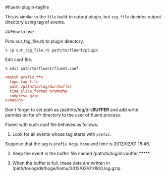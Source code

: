 #fluent-plugin-tagfile

This is similar to the `file` build-in output plugin, but `tag_file` decides output directory using tag of events.

##How to use

Puts out_tag_file.rb to plugin directory.

```shell
% cp out_tag_file.rb path/to/fluent/plugin
```

Edit conf file.

```shell
% edit path/to/fluent/fluent.conf
```

```conf
<match prefix.**>
  type tag_file
  path /path/to/log/dir/buffer
  time_slice_format %Y%m%d%H
  compress gzip
</match>
```

Don't forget to set *path* as /path/to/log/dir/**BUFFER** and add write permission for *dir* directory to the user of fluent process.

Fluent with such conf file behaves as follows:

1. Look for all events whose tag starts with `prefix.`

Suppose that the tag is `prefix.hoge.homu` and time is 2012/02/01 18:46.

2. Keep the event in the buffer file named /path/to/log/dir/buffer.*****

3. When the buffer is full, these data are written in /path/to/log/dir/hoge/homu/2012/02/01/18/0.log.gzip
